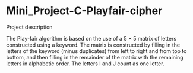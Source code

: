 # Mini_Project-C-Playfair-cipher

Project description

The Play-fair algorithm is based on the use of a 5 × 5 matrix of letters constructed using a keyword. The matrix is constructed by filling in the letters of the keyword (minus duplicates) from left to right and from top to bottom, and then filling in the remainder of the matrix with the remaining letters in alphabetic order. The letters I and J count as one letter. 
